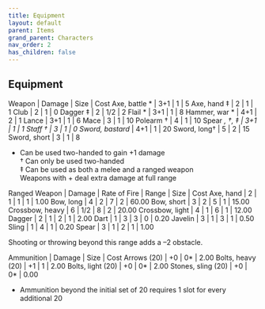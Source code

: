 ```yaml
---
title: Equipment
layout: default
parent: Items
grand_parent: Characters
nav_order: 2
has_children: false
---
```


## Equipment

Weapon          | Damage | Size | Cost
Axe, battle *   | 3+1 | 1 | 5
Axe, hand ‡     | 2 | 1 | 1
Club            | 2 | 1 | 0
Dagger ‡        | 2 | 1/2 | 2
Flail *         | 3+1 | 1 | 8
Hammer, war *   | 4+1 | 2 | 1
Lance           | 3+1 | 1 | 6
Mace            | 3 | 1 | 10 
Polearm †       | 4 | 1 | 10
Spear *, †, ‡   | 3+1 | 1 | 1
Staff †         | 3 | 1 | 0
Sword, bastard* | 4+1 | 1 | 20
Sword, long†    | 5 | 2 | 15
Sword, short    | 3 | 1 | 8

* Can be used two-handed to gain +1 damage  
† Can only be used two-handed  
‡ Can be used as both a melee and a ranged weapon  
Weapons with + deal extra damage at full range


Ranged Weapon   | Damage | Rate of Fire | Range | Size | Cost
Axe, hand       | 2 | 1 | 1 | 1 | 1.00
Bow, long       | 4 | 2 | 7 | 2 | 60.00
Bow, short      | 3 | 2 | 5 | 1 | 15.00
Crossbow, heavy | 6 | 1/2 | 8 | 2 | 20.00
Crossbow, light | 4 | 1 | 6 | 1 | 12.00
Dagger          | 2 | 1 | 2 | 1 | 2.00
Dart            | 1 | 3 | 3 | 0 | 0.20
Javelin         | 3 | 1 | 3 | 1 | 0.50
Sling           | 1 | 4 | 1 | 0.20
Spear           | 3 | 1 | 2 | 1 | 1.00

Shooting or throwing beyond this range adds a –2 obstacle.  


Ammunition         | Damage | Size | Cost
Arrows (20)        | +0 | 0* | 2.00
Bolts, heavy (20)  | +1 | 1 | 2.00
Bolts, light (20)  | +0 | 0* | 2.00
Stones, sling (20) | +0 | 0* | 0.00

* Ammunition beyond the initial set of 20 requires 1 slot for every additional 20
